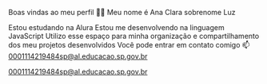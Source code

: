 Boas vindas ao meu perfil 💙💙
Meu nome é Ana Clara sobrenome Luz

Estou estudando na Alura
Estou me desenvolvendo na linguagem JavaScript
Utilizo esse espaço para minha organização e compartilhamento dos meu projetos desenvolvidos
Você pode entrar em contato comigo 📫
0001114219484sp@al.educacao.sp.gov.br

0001114219484sp@al.educacao.sp.gov.br
